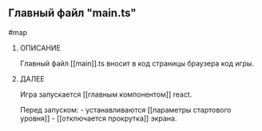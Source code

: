 
## Главный файл **"main.ts"**
#map 

1. ОПИСАНИЕ

	Главный файл [[main]].ts вносит в код страницы браузера код игры.
		
2. ДАЛЕЕ 

	Игра запускается [[главным компонентом]] react. 
	
	Перед запуском:
		 - устанавливаются [[параметры стартового уровня]] 
		 - [[отключается прокрутка]] экрана.



	